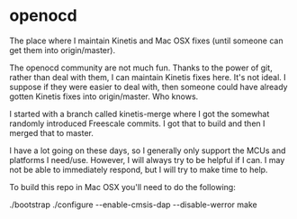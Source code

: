 # openocd
The place where I maintain Kinetis and Mac OSX fixes (until someone can get them into origin/master).

The openocd community are not much fun.  Thanks to the power of git, rather than deal with them, I can maintain Kinetis fixes here.  It's not ideal.  I suppose if they were easier to deal with, then someone could have already gotten Kinetis fixes into origin/master.  Who knows.

I started with a branch called kinetis-merge where I got the somewhat randomly introduced Freescale commits.  I got that to build and then I merged that to master. 

I have a lot going on these days, so I generally  only support the MCUs and platforms I need/use.  However, I will always try to be helpful if I can.  I may not be able to immediately respond, but I will try to make time to help.

To build this repo in Mac OSX you'll need to do the following:

./bootstrap
./configure --enable-cmsis-dap --disable-werror
make